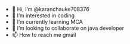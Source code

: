 - 👋 Hi, I’m @karanchauke708376
- 👀 I’m interested in coding
- 🌱 I’m currently learning MCA 
- 💞️ I’m looking to collaborate on java developer 
- 📫 How to reach me gmail

<!---
karanchauke708376/karanchauke708376 is a ✨ special ✨ repository because its `README.md` (this file) appears on your GitHub profile.
You can click the Preview link to take a look at your changes.
--->
